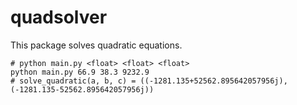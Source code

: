 # quadsolver

This package solves quadratic equations.
```shell
# python main.py <float> <float> <float>
python main.py 66.9 38.3 9232.9
# solve_quadratic(a, b, c) = ((-1281.135+52562.895642057956j), (-1281.135-52562.895642057956j)) 
```